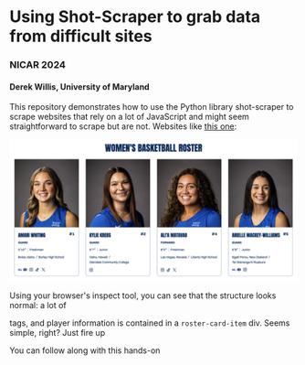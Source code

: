 # Using Shot-Scraper to grab data from difficult sites
### NICAR 2024
#### Derek Willis, University of Maryland

This repository demonstrates how to use the Python library shot-scraper to scrape websites that rely on a lot of JavaScript and might seem straightforward to scrape but are not. Websites like [this one](https://byucougars.com/sports/womens-basketball/roster/season/2023-2024/):

![BYU Women's Basketball Roster](byu_roster.png)

Using your browser's inspect tool, you can see that the structure looks normal: a lot of <div> tags, and player information is contained in a `roster-card-item` div. Seems simple, right? Just fire up 


You can follow along with this hands-on  

